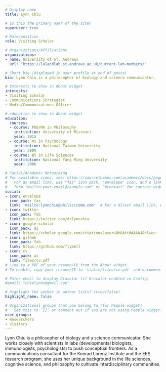 ```yaml
---
# Display name
title: Lynn Chiu

# Is this the primary user of the site?
superuser: true

# Role/position
role: Visiting Scholar

# Organizations/Affiliations
organizations:
- name: University of St. Andrews
  url: "https://lalandlab.st-andrews.ac.uk/current-lab-members/"

# Short bio (displayed in user profile at end of posts)
bio: Lynn Chiu is a philosopher of biology and science communicator.

# Interests to show in About widget
interests:
- Visiting Scholar 
- Communications Strategist
- Media/Communications Officer

# education to show in About widget
education:
  courses:
  - course: PhD/MA in Philosophy
    institution: University of Missouri
    year: 2015
  - course: MS in Psychology
    institution: National Taiwan University
    year: 2009
  - course: BS in Life Sciences
    institution: National Yang Ming University
    year: 2006

# Social/Academic Networking
# For available icons, see: https://sourcethemes.com/academic/docs/page-builder/#icons
#   For an email link, use "fas" icon pack, "envelope" icon, and a link in the
#   form "mailto:your-email@example.com" or "#contact" for contact widget.
social:
- icon: envelope
  icon_pack: fas
  link: 'mailto:lynnchiu@philscicomm.com'  # For a direct email link, use "mailto:test@example.org".
- icon: twitter
  icon_pack: fab
  link: https://twitter.com/drlynnchiu
- icon: google-scholar
  icon_pack: ai
  link: https://scholar.google.com/citations?user=RH8AttMAAAAJ&hl=en
- icon: github
  icon_pack: fab
  link: https://github.com/flybell
- icon: cv
  icon_pack: ai
  link: files/cv.pdf
# Link to a PDF of your resume/CV from the About widget.
# To enable, copy your resume/CV to `static/files/cv.pdf` and uncomment the lines below.

# Enter email to display Gravatar (if Gravatar enabled in Config)
#email: "chiulynnc@gmail.com"

# Highlight the author in author lists? (true/false)
highlight_name: false

# Organizational groups that you belong to (for People widget)
#   Set this to `[]` or comment out if you are not using People widget.
user_groups:
- Researchers
- Visitors
---
```


Lynn Chiu is a philosopher of biology and a science communicator. She works closely with scientists in labs (developmental biologists, immunologists, psychologists) to push conceptual frontiers. As a communications consultant for the Konrad Lorenz Institute and the EES research program, she uses her unique background in the life sciences, cognitive science, and philosophy to cultivate interdisciplinary communities. 
